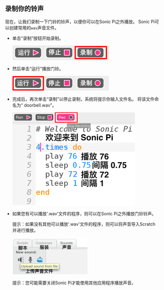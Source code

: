 ## 录制你的铃声

现在，让我们录制一下门铃的铃声，以便你可以在Sonic Pi之外播放。 Sonic Pi可以创建常用的` wav `声音文件。

+ 单击“录制”按钮开始录制。
    
    ![截屏](images/tune-record.png)

+ 然后单击“运行”播放门铃。
    
    ![截屏](images/tune-run.png)

+ 完成后，再次单击“录制”以停止录制，系统将提示你输入文件名。 将该文件命名为“ doorbell.wav”。
    
    ![截屏](images/tune-record-stop.png)

+ 如果您有可以播放'.wav'文件的程序，则可以在Sonic Pi之外播放门铃铃声。
    
    提示：如果没有其他可以播放'.wav'文件的程序，则可以将声音导入Scratch并进行播放。
    
    ![截屏](images/scratch-upload.png)
    
    提示：您可能需要关闭Sonic Pi才能使用其他应用程序播放声音。